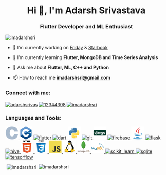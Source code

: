 <h1 align="center">Hi 👋, I'm Adarsh Srivastava</h1>
<h3 align="center">Flutter Developer and ML Enthusiast</h3>

<p align="left"> <img src="https://komarev.com/ghpvc/?username=imadarshsri&label=Profile%20views&color=0e75b6&style=flat" alt="imadarshsri" /> </p>

- 🔭 I’m currently working on [Friday](https://github.com/avinashkranjan/Friday) & [Starbook](https://github.com/hashirshoaeb/star_book)

- 🌱 I’m currently learning **Flutter, MongoDB and Time Series Analysis**

- 💬 Ask me about **Flutter, ML, C++ and Python**

- 📫 How to reach me **imadarshsri@gmail.com**

<h3 align="left">Connect with me:</h3>
<p align="left">
<a href="https://linkedin.com/in/adarshsrivas" target="blank"><img align="center" src="https://cdn.jsdelivr.net/npm/simple-icons@3.0.1/icons/linkedin.svg" alt="adarshsrivas" height="30" width="40" /></a>
<a href="https://stackoverflow.com/users/12344308" target="blank"><img align="center" src="https://cdn.jsdelivr.net/npm/simple-icons@3.0.1/icons/stackoverflow.svg" alt="12344308" height="30" width="40" /></a>
<a href="https://instagram.com/imadarshsri" target="blank"><img align="center" src="https://cdn.jsdelivr.net/npm/simple-icons@3.0.1/icons/instagram.svg" alt="imadarshsri" height="30" width="40" /></a>
</p>

<h3 align="left">Languages and Tools:</h3>
<p align="left"> <a href="https://www.cprogramming.com/" target="_blank"> <img src="https://raw.githubusercontent.com/devicons/devicon/master/icons/c/c-original.svg" alt="c" width="40" height="40"/> </a> <a href="https://www.w3schools.com/cpp/" target="_blank"> <img src="https://raw.githubusercontent.com/devicons/devicon/master/icons/cplusplus/cplusplus-original.svg" alt="cplusplus" width="40" height="40"/> </a> <a href="https://flutter.dev" target="_blank"> <img src="https://www.vectorlogo.zone/logos/flutterio/flutterio-icon.svg" alt="flutter" width="40" height="40"/> </a> <a href="https://dart.dev" target="_blank"> <img src="https://www.vectorlogo.zone/logos/dartlang/dartlang-icon.svg" alt="dart" width="40" height="40"/> </a>  <a href="https://www.python.org" target="_blank"> <img src="https://raw.githubusercontent.com/devicons/devicon/master/icons/python/python-original.svg" alt="python" width="40" height="40"/> </a> <a href="https://git-scm.com/" target="_blank"> <img src="https://www.vectorlogo.zone/logos/git-scm/git-scm-icon.svg" alt="git" width="40" height="40"/> </a> <a href="https://www.djangoproject.com/" target="_blank"> <img src="https://raw.githubusercontent.com/devicons/devicon/master/icons/django/django-original.svg" alt="django" width="40" height="40"/> </a> <a href="https://firebase.google.com/" target="_blank"> <img src="https://www.vectorlogo.zone/logos/firebase/firebase-icon.svg" alt="firebase" width="40" height="40"/> </a> <a href="https://www.java.com" target="_blank"> <img src="https://raw.githubusercontent.com/devicons/devicon/master/icons/java/java-original.svg" alt="java" width="40" height="40"/> </a> <a href="https://flask.palletsprojects.com/" target="_blank"> <img src="https://www.vectorlogo.zone/logos/pocoo_flask/pocoo_flask-icon.svg" alt="flask" width="40" height="40"/> </a> <a href="https://hive.apache.org/" target="_blank"> <img src="https://www.vectorlogo.zone/logos/apache_hive/apache_hive-icon.svg" alt="hive" width="40" height="40"/> </a> <a href="https://www.w3.org/html/" target="_blank"> <img src="https://raw.githubusercontent.com/devicons/devicon/master/icons/html5/html5-original-wordmark.svg" alt="html5" width="40" height="40"/> </a> 
  <a href="https://www.w3schools.com/css/" target="_blank"> <img src="https://raw.githubusercontent.com/devicons/devicon/master/icons/css3/css3-original-wordmark.svg" alt="css3" width="40" height="40"/> </a> <a href="https://developer.mozilla.org/en-US/docs/Web/JavaScript" target="_blank"> <img src="https://raw.githubusercontent.com/devicons/devicon/master/icons/javascript/javascript-original.svg" alt="javascript" width="40" height="40"/> </a> <a href="https://www.linux.org/" target="_blank"> <img src="https://raw.githubusercontent.com/devicons/devicon/master/icons/linux/linux-original.svg" alt="linux" width="40" height="40"/> </a> <a href="https://www.mongodb.com/" target="_blank"> <img src="https://raw.githubusercontent.com/devicons/devicon/master/icons/mongodb/mongodb-original-wordmark.svg" alt="mongodb" width="40" height="40"/> </a> <a href="https://www.mysql.com/" target="_blank"> <img src="https://raw.githubusercontent.com/devicons/devicon/master/icons/mysql/mysql-original-wordmark.svg" alt="mysql" width="40" height="40"/> </a> <a href="https://scikit-learn.org/" target="_blank"> <img src="https://upload.wikimedia.org/wikipedia/commons/0/05/Scikit_learn_logo_small.svg" alt="scikit_learn" width="40" height="40"/> </a> <a href="https://www.sqlite.org/" target="_blank"> <img src="https://www.vectorlogo.zone/logos/sqlite/sqlite-icon.svg" alt="sqlite" width="40" height="40"/> </a> <a href="https://www.tensorflow.org" target="_blank"> <img src="https://www.vectorlogo.zone/logos/tensorflow/tensorflow-icon.svg" alt="tensorflow" width="40" height="40"/> </a> </p>

<!-- 
<p><img align="left" src="https://github-readme-stats.vercel.app/api/top-langs?username=imadarshsri&show_icons=true&locale=en&layout=compact" alt="imadarshsri" /></p>
-->
<p>&nbsp;<img align="center" src="https://github-readme-stats.vercel.app/api?username=imadarshsri&show_icons=true&locale=en" alt="imadarshsri" width="400"/> <img align="right" src="https://github-readme-streak-stats.herokuapp.com/?user=imadarshsri&" alt="imadarshsri" width="400"/></p>
